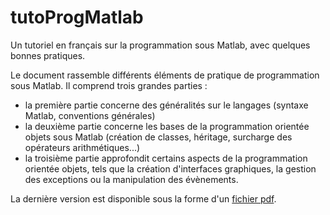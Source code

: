 # tutoProgMatlab
Un tutoriel en français sur la programmation sous Matlab, avec quelques bonnes pratiques.

Le document rassemble différents éléments de pratique de programmation sous Matlab. Il comprend trois grandes parties :
* la première partie concerne des généralités sur le langages (syntaxe Matlab, conventions générales)
* la deuxième partie concerne les bases de la programmation orientée objets sous Matlab (création de classes, héritage, surcharge des opérateurs arithmétiques...)
* la troisième partie approfondit certains aspects de la programmation orientée objets, tels que la création d'interfaces graphiques, la gestion des exceptions ou la manipulation des évènements.

La dernière version est disponible sous la forme d'un [fichier pdf](https://github.com/dlegland/tutoProgMatlab/releases/download/v1.0/tutoProgMatlab_20210104.pdf).
